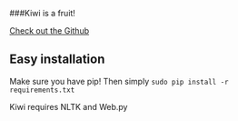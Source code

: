 ###Kiwi is a fruit!

<a href="https://github.com/AjayTripathy/kiwi">Check out the Github</a>

Easy installation
-----------------

Make sure you have pip! Then simply `sudo pip install -r requirements.txt`

Kiwi requires NLTK and Web.py

